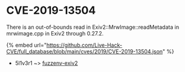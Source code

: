 # CVE-2019-13504

There is an out-of-bounds read in Exiv2::MrwImage::readMetadata in mrwimage.cpp in Exiv2 through 0.27.2.

{% embed url="https://github.com/Live-Hack-CVE/full_database/blob/main/cves/2019/CVE-2019-13504.json" %}


* 5l1v3r1 ~> [fuzzenv-exiv2](https://www.alice-snow.ru/2019/database/cve-2019-13504/fuzzenv-exiv2-5l1v3r1)